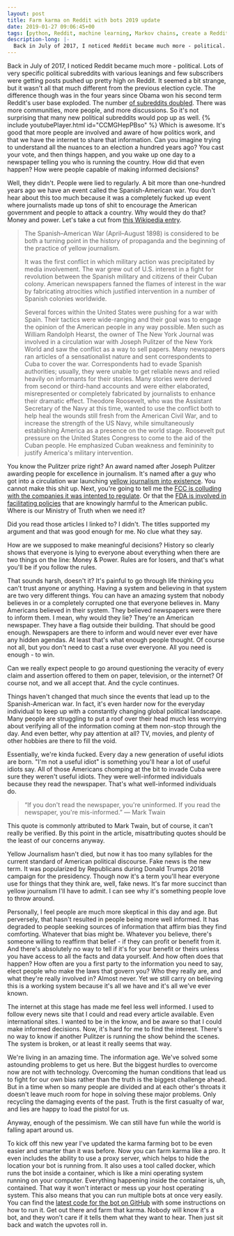 ```yaml
---
layout: post
title: Farm karma on Reddit with bots 2019 update
date: 2019-01-27 09:06:45+00
tags: [python, Reddit, machine learning, Markov chains, create a Reddit bot, Reddit karma farming, make a Reddit bot, Reddit bot, how to karma farm Reddit, Reddit karma farming bots, farm karma with bots, karma farming Reddit, farm karma reddit]
description-long: |-
  Back in July of 2017, I noticed Reddit became much more - political. Lots of very specific political subreddits with various leanings and few subscribers were getting posts pushed up pretty high on Reddit. It seemed a bit strange, but it wasn't all that much different from the previous election cycle. The difference though was in the four years since Obama won his second term Reddit's user base exploded. The number of subreddits doubled. There was more communities, more people, and more discussions. So it's not surprising that many new political subreddits would pop up as well. Which is awesome. It's good that more people are involved and aware of how politics work, and that we have the internet to share that information. Can you imagine trying to understand all the nuances to an election a hundred years ago? You cast your vote, and then things happen, and you wake up one day to a newspaper telling you who is running the country. How did that even happen? How were people capable of making informed decisions?
---
```


Back in July of 2017, I noticed Reddit became much more - political. Lots of very specific political subreddits with various leanings and few subscribers were getting posts pushed up pretty high on Reddit. It seemed a bit strange, but it wasn't all that much different from the previous election cycle. The difference though was in the four years since Obama won his second term Reddit's user base exploded. The number [of subreddits doubled](https://www.statista.com/chart/11882/number-of-subreddits-on-reddit/). There was more communities, more people, and more discussions. So it's not surprising that many new political subreddits would pop up as well. {% include youtubePlayer.html id="CCMGHepPBso" %} Which is awesome. It's good that more people are involved and aware of how politics work, and that we have the internet to share that information. Can you imagine trying to understand all the nuances to an election a hundred years ago? You cast your vote, and then things happen, and you wake up one day to a newspaper telling you who is running the country. How did that even happen? How were people capable of making informed decisions?

Well, they didn't.  People were lied to regularly. A bit more than one-hundred years ago we have an event called the Spanish-American war. You don't hear about this too much because it was a completely fucked up event where journalists made up tons of shit to encourage the American government and people to attack a country. Why would they do that? Money and power. Let's take a cut from [this Wikipedia entry](https://en.wikipedia.org/wiki/Propaganda_of_the_Spanish%E2%80%93American_War).

>The Spanish–American War (April–August 1898) is considered to be both a turning point in the history of propaganda and the beginning of the practice of yellow journalism.
>
>It was the first conflict in which military action was precipitated by media involvement. The war grew out of U.S. interest in a fight for revolution between the Spanish military and citizens of their Cuban colony. American newspapers fanned the flames of interest in the war by fabricating atrocities which justified intervention in a number of Spanish colonies worldwide.
>
>Several forces within the United States were pushing for a war with Spain. Their tactics were wide-ranging and their goal was to engage the opinion of the American people in any way possible. Men such as William Randolph Hearst, the owner of The New York Journal was involved in a circulation war with Joseph Pulitzer of the New York World and saw the conflict as a way to sell papers. Many newspapers ran articles of a sensationalist nature and sent correspondents to Cuba to cover the war. Correspondents had to evade Spanish authorities; usually, they were unable to get reliable news and relied heavily on informants for their stories. Many stories were derived from second or third-hand accounts and were either elaborated, misrepresented or completely fabricated by journalists to enhance their dramatic effect. Theodore Roosevelt, who was the Assistant Secretary of the Navy at this time, wanted to use the conflict both to help heal the wounds still fresh from the American Civil War, and to increase the strength of the US Navy, while simultaneously establishing America as a presence on the world stage. Roosevelt put pressure on the United States Congress to come to the aid of the Cuban people. He emphasized Cuban weakness and femininity to justify America's military intervention.

You know the Pulitzer prize right? An award named after Joseph Pulitzer awarding people for excellence in journalism. It's named after a guy who got into a circulation war launching [yellow journalism into existence](https://en.wikipedia.org/wiki/Yellow_journalism). You cannot make this shit up.  Next, you're going to tell me the [FCC is colluding with the companies it was intented to regulate](https://www.theregister.co.uk/2019/01/25/fcc_accused_of_colluding/). Or that the [FDA is involved in facilitating policies](https://www.lifeextension.com/Magazine/2018/1/As-We-See-It/Page-01) that are knowingly harmful to the American public. Where is our Ministry of Truth when we need it?

Did you read those articles I linked to? I didn't. The titles supported my argument and that was good enough for me. No clue what they say.

How are we supposed to make meaningful decisions? History so clearly shows that everyone is lying to everyone about everything when there are two things on the line: Money & Power. Rules are for losers, and that's what you'll be if you follow the rules.

That sounds harsh, doesn't it? It's painful to go through life thinking you can't trust anyone or anything. Having a system and believing in that system are two very different things. You can have an amazing system that nobody believes in or a completely corrupted one that everyone believes in.  Many Americans believed in their system. They believed newspapers were there to inform them. I mean, why would they lie? They're an American newspaper. They have a flag outside their building. That should be good enough. Newspapers are there to inform and would never ever ever have any hidden agendas. At least that's what enough people thought. Of course not all, but you don't need to cast a ruse over everyone. All you need is enough - to win.

Can we really expect people to go around questioning the veracity of every claim and assertion offered to them on paper, television, or the internet? Of course not, and we all accept that. And the cycle continues.

Things haven't changed that much since the events that lead up to the Spanish-American war. In fact, it's even harder now for the everyday individual to keep up with a constantly changing global political landscape. Many people are struggling to put a roof over their head much less worrying about verifying all of the information coming at them non-stop through the day. And even better, why pay attention at all? TV, movies, and plenty of other hobbies are there to fill the void.

Essentially, we're kinda fucked. Every day a new generation of useful idiots are born. "I'm not a useful idiot" is something you'll hear a lot of useful idiots say. All of those Americans chomping at the bit to invade Cuba were sure they weren't useful idiots. They were well-informed individuals because they read the newspaper. That's what well-informed individuals do.

> “If you don't read the newspaper, you're uninformed. If you read the newspaper, you're mis-informed.”
― Mark Twain

This quote is commonly attributed to Mark Twain, but of course, it can't really be verified. By this point in the article, misattributing quotes should be the least of our concerns anyway.

Yellow Journalism hasn't died, but now it has too many syllables for the current standard of American political discourse. Fake news is the new term. It was popularized by Republicans during Donald Trumps 2018 campaign for the presidency. Though now it's a term you'll hear everyone use for things that they think are, well, fake news. It's far more succinct than yellow journalism I'll have to admit. I can see why it's something people love to throw around.

Personally, I feel people are much more skeptical in this day and age. But perversely, that hasn't resulted in people being more well informed. It has degraded to people seeking sources of information that affirm bias they find comforting. Whatever that bias might be. Whatever you believe, there's someone willing to reaffirm that belief - if they can profit or benefit from it. And there's absolutely no way to tell if it's for your benefit or theirs unless you have access to all the facts and data yourself. And how often does that happen? How often are you a first party to the information you need to say, elect people who make the laws that govern you? Who they really are, and what they're really involved in? Almost never. Yet we still carry on believing this is a working system because it's all we have and it's all we've ever known.

The internet at this stage has made me feel less well informed. I used to follow every news site that I could and read every article available. Even international sites. I wanted to be in the know, and be aware so that I could make informed decisions. Now, it's hard for me to find the interest. There's no way to know if another Pulitzer is running the show behind the scenes. The system is broken, or at least it really seems that way.

We're living in an amazing time. The information age. We've solved some astounding problems to get us here. But the biggest hurdles to overcome now are not with technology. Overcoming the human conditions that lead us to fight for our own bias rather than the truth is the biggest challenge ahead. But in a time when so many people are divided and at each other's throats it doesn't leave much room for hope in solving these major problems. Only recycling the damaging events of the past. Truth is the first casualty of war, and lies are happy to load the pistol for us.

Anyway, enough of the pessimism. We can still have fun while the world is falling apart around us.

To kick off this new year I've updated the karma farming bot to be even easier and smarter than it was before. Now you can farm karma like a pro. It even includes the ability to use a proxy server, which helps to hide the location your bot is running from. It also uses a tool called docker, which runs the bot inside a container, which is like a mini operating system running on your computer. Everything happening inside the container is, uh, contained. That way it won't interact or mess up your host operating system. This also means that you can run multiple bots at once very easily. You can find the [latest code for the bot on GitHub](https://github.com/MrPowerScripts/reddit-karma-farming-bot) with some instructions on how to run it.  Get out there and farm that karma. Nobody will know it's a bot, and they won't care if it tells them what they want to hear. Then just sit back and watch the upvotes roll in.